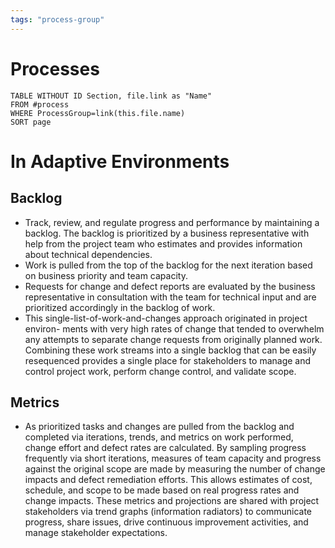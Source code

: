 ```yaml
---
tags: "process-group"
---
```

# Processes
```dataview
TABLE WITHOUT ID Section, file.link as "Name"
FROM #process
WHERE ProcessGroup=link(this.file.name)
SORT page
```
# In Adaptive Environments
## Backlog
- Track, review, and regulate progress and performance by maintaining a backlog. The backlog is prioritized by a business representative with help from the project team who estimates and provides information about technical dependencies.
- Work is pulled from the top of the backlog for the next iteration based on business priority and team capacity.
- Requests for change and defect reports are evaluated by the business representative in consultation with the team for technical input and are prioritized accordingly in the backlog of work.
- This single-list-of-work-and-changes approach originated in project environ- ments with very high rates of change that tended to overwhelm any attempts to separate change requests from originally planned work. Combining these work streams into a single backlog that can be easily resequenced provides a single place for stakeholders to manage and control project work, perform change control, and validate scope.
## Metrics
- As prioritized tasks and changes are pulled from the backlog and completed via iterations, trends, and metrics on work performed, change effort and defect rates are calculated. By sampling progress frequently via short iterations, measures of team capacity and progress against the original scope are made by measuring the number of change impacts and defect remediation efforts. This allows estimates of cost, schedule, and scope to be made based on real progress rates and change impacts. These metrics and projections are shared with project stakeholders via trend graphs (information radiators) to communicate progress, share issues, drive continuous improvement activities, and manage stakeholder expectations.